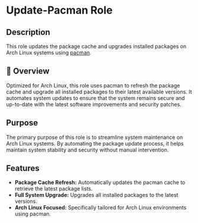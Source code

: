 # Update-Pacman Role

## Description

This role updates the package cache and upgrades installed packages on Arch Linux systems using [pacman](https://wiki.archlinux.org/title/Pacman).

## 📌 Overview

Optimized for Arch Linux, this role uses pacman to refresh the package cache and upgrade all installed packages to their latest available versions. It automates system updates to ensure that the system remains secure and up-to-date with the latest software improvements and security patches.

## Purpose

The primary purpose of this role is to streamline system maintenance on Arch Linux systems. By automating the package update process, it helps maintain system stability and security without manual intervention.

## Features

- **Package Cache Refresh:** Automatically updates the pacman cache to retrieve the latest package lists.
- **Full System Upgrade:** Upgrades all installed packages to the latest versions.
- **Arch Linux Focused:** Specifically tailored for Arch Linux environments using pacman.
